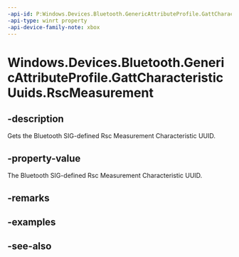 ```yaml
---
-api-id: P:Windows.Devices.Bluetooth.GenericAttributeProfile.GattCharacteristicUuids.RscMeasurement
-api-type: winrt property
-api-device-family-note: xbox
---
```


<!-- Property syntax
public System.Guid RscMeasurement { get; }
-->

# Windows.Devices.Bluetooth.GenericAttributeProfile.GattCharacteristicUuids.RscMeasurement

## -description
Gets the Bluetooth SIG-defined Rsc Measurement Characteristic UUID.

## -property-value
The Bluetooth SIG-defined Rsc Measurement Characteristic UUID.

## -remarks

## -examples

## -see-also
